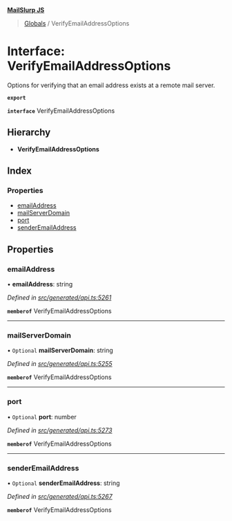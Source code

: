 **[MailSlurp JS](../README.md)**

> [Globals](../README.md) / VerifyEmailAddressOptions

# Interface: VerifyEmailAddressOptions

Options for verifying that an email address exists at a remote mail server.

**`export`** 

**`interface`** VerifyEmailAddressOptions

## Hierarchy

* **VerifyEmailAddressOptions**

## Index

### Properties

* [emailAddress](verifyemailaddressoptions.md#emailaddress)
* [mailServerDomain](verifyemailaddressoptions.md#mailserverdomain)
* [port](verifyemailaddressoptions.md#port)
* [senderEmailAddress](verifyemailaddressoptions.md#senderemailaddress)

## Properties

### emailAddress

•  **emailAddress**: string

*Defined in [src/generated/api.ts:5261](https://github.com/mailslurp/mailslurp-client/blob/e4d4355/src/generated/api.ts#L5261)*

**`memberof`** VerifyEmailAddressOptions

___

### mailServerDomain

• `Optional` **mailServerDomain**: string

*Defined in [src/generated/api.ts:5255](https://github.com/mailslurp/mailslurp-client/blob/e4d4355/src/generated/api.ts#L5255)*

**`memberof`** VerifyEmailAddressOptions

___

### port

• `Optional` **port**: number

*Defined in [src/generated/api.ts:5273](https://github.com/mailslurp/mailslurp-client/blob/e4d4355/src/generated/api.ts#L5273)*

**`memberof`** VerifyEmailAddressOptions

___

### senderEmailAddress

• `Optional` **senderEmailAddress**: string

*Defined in [src/generated/api.ts:5267](https://github.com/mailslurp/mailslurp-client/blob/e4d4355/src/generated/api.ts#L5267)*

**`memberof`** VerifyEmailAddressOptions
